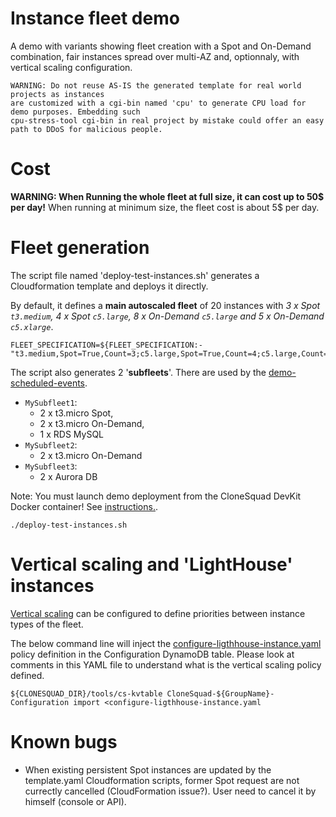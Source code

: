 
# Instance fleet demo

A demo with variants showing fleet creation with a Spot and On-Demand combination, fair instances spread over multi-AZ and,
optionnaly, with vertical scaling configuration.

	WARNING: Do not reuse AS-IS the generated template for real world projects as instances
	are customized with a cgi-bin named 'cpu' to generate CPU load for demo purposes. Embedding such
	cpu-stress-tool cgi-bin in real project by mistake could offer an easy path to DDoS for malicious people.

# Cost

**WARNING: When Running the whole fleet at full size, it can cost up to 50$ per day!** When running at minimum size, the fleet cost is 
about 5$ per day.

# Fleet generation


The script file named 'deploy-test-instances.sh' generates a Cloudformation template and deploys it directly.

By default, it defines a **main autoscaled fleet** of 20 instances with *3 x Spot `t3.medium`, 4 x Spot `c5.large`, 
8 x On-Demand `c5.large` and 5 x On-Demand `c5.xlarge`*.


```shell
FLEET_SPECIFICATION=${FLEET_SPECIFICATION:-"t3.medium,Spot=True,Count=3;c5.large,Spot=True,Count=4;c5.large,Count=8;c5.xlarge,Count=5"}
```


The script also generates 2 '**subfleets**'. There are used by the [demo-scheduled-events](../demo-scheduled-events/).

* `MySubfleet1`:
	* 2 x t3.micro Spot,
	* 2 x t3.micro On-Demand,
	* 1 x RDS MySQL
* `MySubfleet2`:
	* 2 x t3.micro On-Demand
* `MySubfleet3`:
	* 2 x Aurora DB

Note: You must launch demo deployment from the CloneSquad DevKit Docker container! See [instructions.](../../../docs/BUILD_RELEASE_DEBUG.md#configuring-the-devkit-to-launch-demonstrations).

```shell
./deploy-test-instances.sh
```


# Vertical scaling and 'LightHouse' instances

[Vertical scaling](../../../docs/SCALING.md#vertical-scaling) can be configured to define priorities between instance types of the fleet.

The below command line will inject the [configure-ligthhouse-instance.yaml](configure-ligthhouse-instance.yaml) policy definition
in the Configuration DynamoDB table. Please look at comments in this YAML file to understand what is the vertical scaling policy defined.

```shell
${CLONESQUAD_DIR}/tools/cs-kvtable CloneSquad-${GroupName}-Configuration import <configure-ligthhouse-instance.yaml
```

# Known bugs

* When existing persistent Spot instances are updated by the template.yaml Cloudformation scripts, former 
Spot request are not currectly cancelled (CloudFormation issue?). User need to cancel it by himself (console or API).


